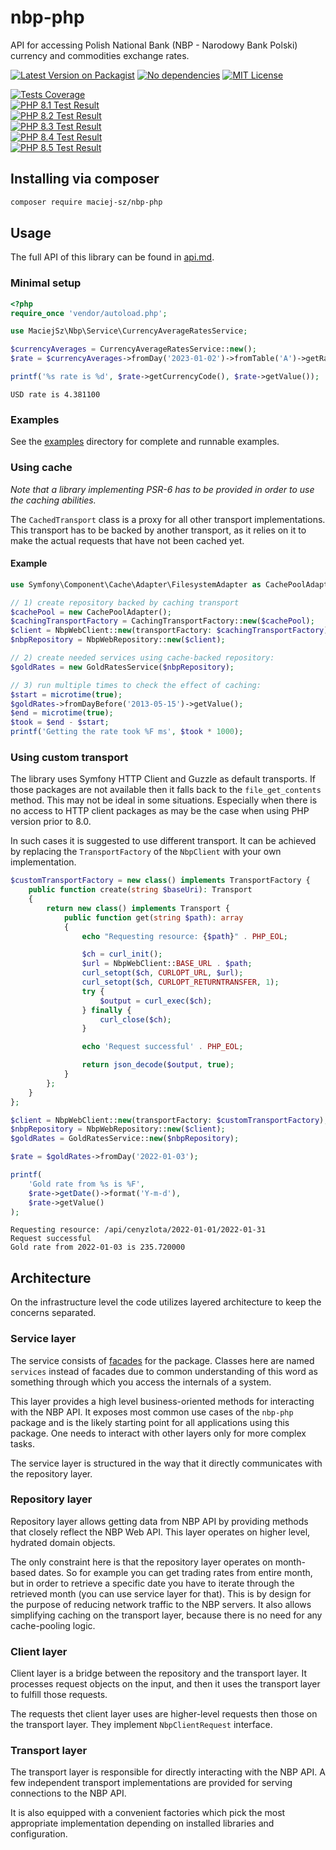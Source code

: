 # nbp-php

API for accessing Polish National Bank (NBP - Narodowy Bank Polski) currency and commodities exchange rates.

[![Latest Version on Packagist][badge-version]][link-packagist]
[![No dependencies][badge-no-deps]][link-packagist]
[![MIT License][badge-license]][link-license]

[![Tests Coverage][badge-coverage]][link-coverage]<br />
[![PHP 8.1 Test Result][badge-test-result-8.1]][link-php-tests]<br />
[![PHP 8.2 Test Result][badge-test-result-8.2]][link-php-tests]<br />
[![PHP 8.3 Test Result][badge-test-result-8.3]][link-php-tests]<br />
[![PHP 8.4 Test Result][badge-test-result-8.4]][link-php-tests]<br />
[![PHP 8.5 Test Result][badge-test-result-8.5]][link-php-tests]

## Installing via composer

```bash
composer require maciej-sz/nbp-php
```


## Usage

The full API of this library can be found in [api.md](api.md).

### Minimal setup

```php
<?php
require_once 'vendor/autoload.php';

use MaciejSz\Nbp\Service\CurrencyAverageRatesService;

$currencyAverages = CurrencyAverageRatesService::new();
$rate = $currencyAverages->fromDay('2023-01-02')->fromTable('A')->getRate('USD');

printf('%s rate is %d', $rate->getCurrencyCode(), $rate->getValue());
```

```
USD rate is 4.381100
```

### Examples

See the [examples](./examples/) directory for complete and runnable examples.



### Using cache

_Note that a library implementing PSR-6 has to be provided in order to use the caching
abilities._

The `CachedTransport` class is a proxy for all other transport implementations.
This transport has to be backed by another transport, as it relies on it to
make the actual requests that have not been cached yet.

#### Example

```php
use Symfony\Component\Cache\Adapter\FilesystemAdapter as CachePoolAdapter;

// 1) create repository backed by caching transport
$cachePool = new CachePoolAdapter();
$cachingTransportFactory = CachingTransportFactory::new($cachePool);
$client = NbpWebClient::new(transportFactory: $cachingTransportFactory);
$nbpRepository = NbpWebRepository::new($client);

// 2) create needed services using cache-backed repository:
$goldRates = new GoldRatesService($nbpRepository);

// 3) run multiple times to check the effect of caching:
$start = microtime(true);
$goldRates->fromDayBefore('2013-05-15')->getValue();
$end = microtime(true);
$took = $end - $start;
printf('Getting the rate took %F ms', $took * 1000);
```

### Using custom transport

The library uses Symfony HTTP Client and Guzzle as default transports.
If those packages are not available then it falls back to the `file_get_contents`
method. This may not be ideal in some situations. Especially when there is no access
to HTTP client packages as may be the case when using PHP version prior to 8.0.

In such cases it is suggested to use different transport. It can be achieved 
by replacing the `TransportFactory` of the `NbpClient` with your own implementation.

```php
$customTransportFactory = new class() implements TransportFactory {
    public function create(string $baseUri): Transport
    {
        return new class() implements Transport {
            public function get(string $path): array
            {
                echo "Requesting resource: {$path}" . PHP_EOL;

                $ch = curl_init();
                $url = NbpWebClient::BASE_URL . $path;
                curl_setopt($ch, CURLOPT_URL, $url);
                curl_setopt($ch, CURLOPT_RETURNTRANSFER, 1);
                try {
                    $output = curl_exec($ch);
                } finally {
                    curl_close($ch);
                }

                echo 'Request successful' . PHP_EOL;

                return json_decode($output, true);
            }
        };
    }
};

$client = NbpWebClient::new(transportFactory: $customTransportFactory);
$nbpRepository = NbpWebRepository::new($client);
$goldRates = GoldRatesService::new($nbpRepository);

$rate = $goldRates->fromDay('2022-01-03');

printf(
    'Gold rate from %s is %F',
    $rate->getDate()->format('Y-m-d'),
    $rate->getValue()
);
```

```
Requesting resource: /api/cenyzlota/2022-01-01/2022-01-31
Request successful
Gold rate from 2022-01-03 is 235.720000
```

## Architecture

On the infrastructure level the code utilizes layered architecture to keep the concerns separated.

### Service layer

The service consists of [facades](https://refactoring.guru/design-patterns/facade)
for the package. Classes here are named `services` instead of facades due to common
understanding of this word as something through which you access the internals of a system.

This layer provides a high level business-oriented methods for interacting
with the NBP API.
It exposes most common use cases of the `nbp-php` package and is the
likely starting point for all applications using this package.
One needs to interact with other layers only for more complex tasks.

The service layer is structured in the way that it directly communicates 
with the repository layer.

### Repository layer

Repository layer allows getting data from NBP API by providing methods that
closely reflect the NBP Web API. This layer operates on higher level, 
hydrated domain objects.

The only constraint here is that the repository
layer operates on month-based dates. So for example you can get trading rates
from entire month, but in order to retrieve a specific date you have to iterate
through the retrieved month (you can use service layer for that).
This is by design for the purpose of reducing network traffic to the NBP servers.
It also allows simplifying caching on the transport layer, because there is no need
for any cache-pooling logic.

### Client layer

Client layer is a bridge between the repository and the transport layer.
It processes request objects on the input, and then it uses the transport layer 
to fulfill those requests.

The requests thet client layer uses are higher-level requests then those on
the transport layer. They implement `NbpClientRequest` interface.

### Transport layer

The transport layer is responsible for directly interacting with the NBP API.
A few independent transport implementations are provided for serving
connections to the NBP API. 

It is also equipped with a convenient factories which pick the most appropriate
implementation depending on installed libraries and configuration.

[badge-version]:https://img.shields.io/packagist/v/maciej-sz/nbp-php.svg?style=shield
[badge-no-deps]:https://img.shields.io/badge/dependencies-none-brightgreen.svg?style=shield
[badge-license]:https://img.shields.io/badge/license-MIT-blue.svg?style=shield

[badge-test-result-8.1]:https://img.shields.io/endpoint?url=https%3A%2F%2Fkvdb.io%2F96S9JomzUfJKGdkpUQHBkD%2Ftest-result-8.1
[badge-test-result-8.2]:https://img.shields.io/endpoint?url=https%3A%2F%2Fkvdb.io%2F96S9JomzUfJKGdkpUQHBkD%2Ftest-result-8.2
[badge-test-result-8.3]:https://img.shields.io/endpoint?url=https%3A%2F%2Fkvdb.io%2F96S9JomzUfJKGdkpUQHBkD%2Ftest-result-8.3
[badge-test-result-8.4]:https://img.shields.io/endpoint?url=https%3A%2F%2Fkvdb.io%2F96S9JomzUfJKGdkpUQHBkD%2Ftest-result-8.4
[badge-test-result-8.5]:https://img.shields.io/endpoint?url=https%3A%2F%2Fkvdb.io%2F96S9JomzUfJKGdkpUQHBkD%2Ftest-result-8.5

[badge-coverage]:https://img.shields.io/endpoint?url=https%3A%2F%2Fkvdb.io%2F96S9JomzUfJKGdkpUQHBkD%2Fcoverage

[link-packagist]:https://packagist.org/packages/maciej-sz/nbp-php
[link-license]:https://github.com/maciej-sz/nbp-php/blob/master/LICENSE
[link-php-tests]:https://github.com/maciej-sz/nbp-php/actions/workflows/php-tests.yml
[link-coverage]:https://github.com/maciej-sz/nbp-php/actions/workflows/master-coverage.yml